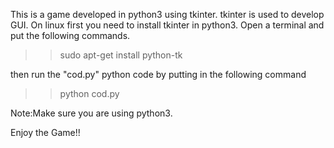 This is a game developed in python3 using tkinter.
tkinter is used to develop GUI.
On linux first you need to install tkinter in python3.
Open a terminal and put the following commands.
>>sudo apt-get install python-tk

then run the "cod.py" python code by putting in the following command
>>python cod.py

Note:Make sure you are using python3.

Enjoy the Game!!
